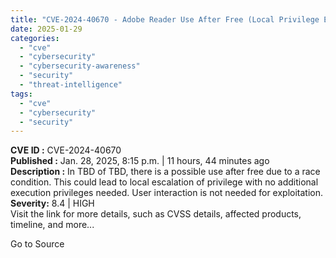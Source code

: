 ```yaml
---
title: "CVE-2024-40670 - Adobe Reader Use After Free (Local Privilege Escalation)"
date: 2025-01-29
categories: 
  - "cve"
  - "cybersecurity"
  - "cybersecurity-awareness"
  - "security"
  - "threat-intelligence"
tags: 
  - "cve"
  - "cybersecurity"
  - "security"
---
```


**CVE ID :** CVE-2024-40670  
**Published :** Jan. 28, 2025, 8:15 p.m. | 11 hours, 44 minutes ago  
**Description :** In TBD of TBD, there is a possible use after free due to a race condition. This could lead to local escalation of privilege with no additional execution privileges needed. User interaction is not needed for exploitation.  
**Severity:** 8.4 | HIGH  
Visit the link for more details, such as CVSS details, affected products, timeline, and more...

Go to Source
